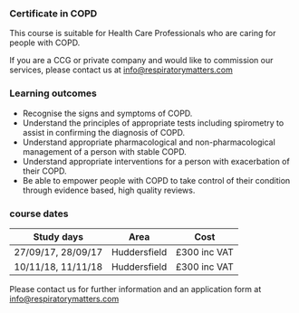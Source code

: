 ### Certificate in COPD

This course is suitable for Health Care Professionals who are caring for people with COPD.

If you are a CCG or private company and would like to commission our services, please contact us at info@respiratorymatters.com

### Learning outcomes

* Recognise the signs and symptoms of COPD.
* Understand the principles of appropriate tests including spirometry to assist in confirming the diagnosis of COPD.
* Understand appropriate pharmacological and non-pharmacological management of a person with stable COPD.
* Understand appropriate interventions for a person with exacerbation of their COPD.
* Be able to empower people with COPD to take control of their condition through evidence based, high quality reviews.

### course dates 

| Study days          | Area         | Cost        |  
|---------------------|--------------|-------------|
| 27/09/17, 28/09/17  | Huddersfield | £300 inc VAT| 
| 10/11/18, 11/11/18  | Huddersfield | £300 inc VAT|

Please contact us for further information and an application form at info@respiratorymatters.com


